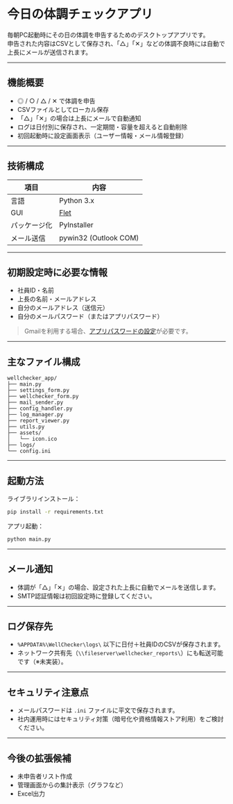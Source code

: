 # 今日の体調チェックアプリ

毎朝PC起動時にその日の体調を申告するためのデスクトップアプリです。  
申告された内容はCSVとして保存され、「△」「✕」などの体調不良時には自動で上長にメールが送信されます。

---

## 機能概要

- ◎ / ○ / △ / ✕ で体調を申告
- CSVファイルとしてローカル保存
- 「△」「✕」の場合は上長にメールで自動通知
- ログは日付別に保存され、一定期間・容量を超えると自動削除
- 初回起動時に設定画面表示（ユーザー情報・メール情報登録）

---

## 技術構成

| 項目 | 内容 |
|------|------|
| 言語 | Python 3.x |
| GUI | [Flet](https://flet.dev/) |
| パッケージ化 | PyInstaller |
| メール送信 | pywin32 (Outlook COM) |

---

## 初期設定時に必要な情報

- 社員ID・名前
- 上長の名前・メールアドレス
- 自分のメールアドレス（送信元）
- 自分のメールパスワード（またはアプリパスワード）

> Gmailを利用する場合、[アプリパスワードの設定](https://support.google.com/accounts/answer/185833)が必要です。

---

## 主なファイル構成

```
wellchecker_app/
├── main.py
├── settings_form.py
├── wellchecker_form.py
├── mail_sender.py
├── config_handler.py
├── log_manager.py
├── report_viewer.py
├── utils.py
├── assets/
│   └── icon.ico
├── logs/
└── config.ini
```

---

## 起動方法

ライブラリインストール：
   ```bash
   pip install -r requirements.txt
   ```
アプリ起動：
   ```bash
   python main.py
   ```

---

## メール通知

- 体調が「△」「✕」の場合、設定された上長に自動でメールを送信します。
- SMTP認証情報は初回設定時に登録してください。

---

## ログ保存先

- `%APPDATA%\WellChecker\logs\` 以下に日付＋社員IDのCSVが保存されます。
- ネットワーク共有先（`\\fileserver\wellchecker_reports\`）にも転送可能です（※未実装）。

---

## セキュリティ注意点

- メールパスワードは `.ini` ファイルに平文で保存されます。
- 社内運用時にはセキュリティ対策（暗号化や資格情報ストア利用）をご検討ください。

---

## 今後の拡張候補

- 未申告者リスト作成
- 管理画面からの集計表示（グラフなど）
- Excel出力
